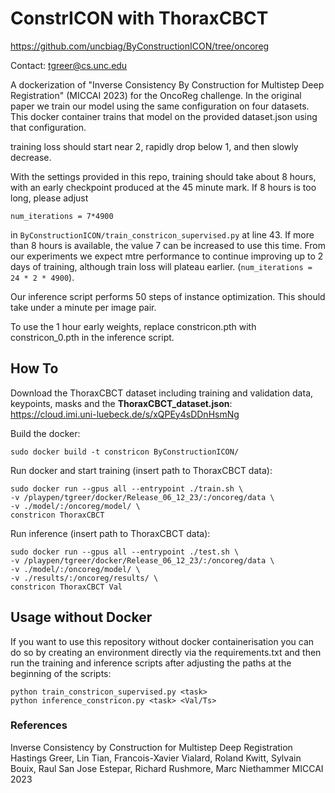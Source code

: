 # ConstrICON with ThoraxCBCT

https://github.com/uncbiag/ByConstructionICON/tree/oncoreg

Contact: tgreer@cs.unc.edu

A dockerization of "Inverse Consistency By Construction for Multistep Deep Registration" (MICCAI 2023) for the OncoReg challenge. In the original paper we train our model using the same configuration on four datasets. This docker container trains that model on the provided dataset.json using that configuration.

training loss should start near 2, rapidly drop below 1, and then slowly decrease.

With the settings provided in this repo, training should take about 8 hours, with an early checkpoint produced at the 45 minute mark. If 8 hours is too long, please adjust 
```
num_iterations = 7*4900
```
in `ByConstructionICON/train_constricon_supervised.py` at line 43. If more than 8 hours is available, the value 7 can be increased to use this time. From our experiments we expect mtre performance to continue improving up to 2 days of training, although train loss will plateau earlier. (`num_iterations = 24 * 2 * 4900`).

Our inference script performs 50 steps of instance optimization. This should take under a minute per image pair.

To use the 1 hour early weights, replace constricon.pth with constricon_0.pth in the inference script.

## How To

Download the ThoraxCBCT dataset including training and validation data, keypoints, masks and the **ThoraxCBCT_dataset.json**:  
https://cloud.imi.uni-luebeck.de/s/xQPEy4sDDnHsmNg

Build the docker:

```
sudo docker build -t constricon ByConstructionICON/
```

Run docker and start training (insert path to ThoraxCBCT data):

```
sudo docker run --gpus all --entrypoint ./train.sh \
-v /playpen/tgreer/docker/Release_06_12_23/:/oncoreg/data \
-v ./model/:/oncoreg/model/ \
constricon ThoraxCBCT 
```

Run inference (insert path to ThoraxCBCT data):

```
sudo docker run --gpus all --entrypoint ./test.sh \
-v /playpen/tgreer/docker/Release_06_12_23/:/oncoreg/data \
-v ./model/:/oncoreg/model/ \
-v ./results/:/oncoreg/results/ \
constricon ThoraxCBCT Val
```

## Usage without Docker

If you want to use this repository without docker containerisation you can do so by creating an environment directly via the requirements.txt and then run the training and inference scripts after adjusting the paths at the beginning of the scripts:
```
python train_constricon_supervised.py <task>
python inference_constricon.py <task> <Val/Ts>
```




### References

Inverse Consistency by Construction for Multistep Deep Registration
Hastings Greer, Lin Tian, Francois-Xavier Vialard, Roland Kwitt, Sylvain Bouix, Raul San Jose Estepar, Richard Rushmore, Marc Niethammer 
MICCAI 2023
